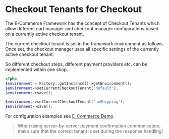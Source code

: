 # Checkout Tenants for Checkout
The E-Commerce Framework has the concept of Checkout Tenants which allow different cart manager and checkout manager 
configurations based on a currently active checkout tenant.
 
The current checkout tenant is set in the framework environment as follows. Once set, the checkout manager uses all 
specific settings of the currently active checkout tenant. 

So different checkout steps, different payment providers etc. can be implemented within one shop. 

```php
<?php
$environment = Factory::getInstance()->getEnvironment();
$environment->setCurrentCheckoutTenant('default');
$environment->save();

$environment->setCurrentCheckoutTenant('noShipping');
$environment->save();
```

For configuration examples see [E-Commerce Demo](https://github.com/pimcore/demo-ecommerce/blob/master/src/AppBundle/Resources/config/pimcore/ecommerce/ecommerce-config.yml). 

> When using server-by-server payment confirmation communication, make sure that the correct tenant is set during the 
> response handling! 
